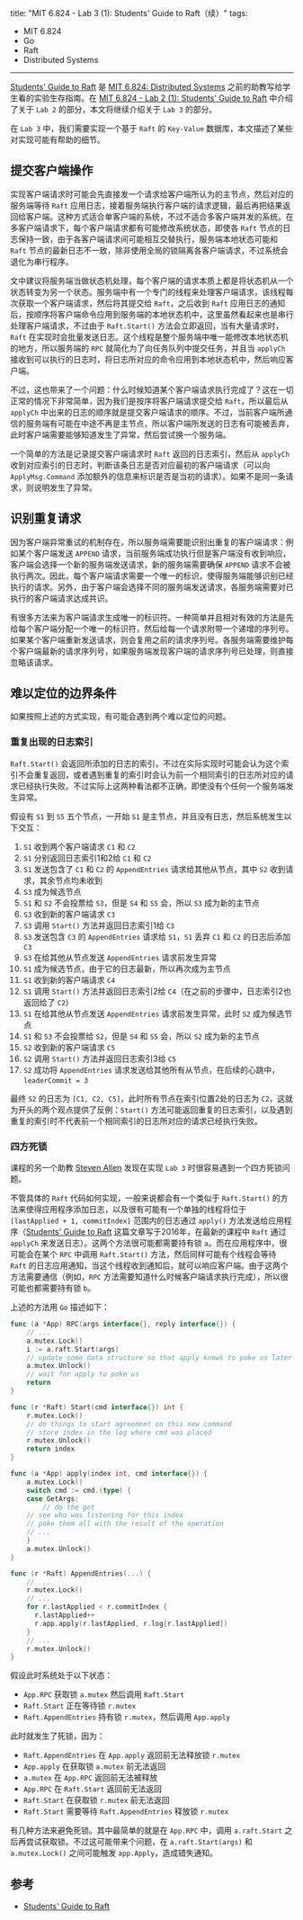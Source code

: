 title: "MIT 6.824 - Lab 3 (1): Students' Guide to Raft（续）"
tags:
- MIT 6.824
- Go
- Raft
- Distributed Systems
---

[Students' Guide to Raft](https://thesquareplanet.com/blog/students-guide-to-raft/) 是 [MIT 6.824: Distributed Systems](https://pdos.csail.mit.edu/6.824/) 之前的助教写给学生看的实验生存指南。在 [MIT 6.824 - Lab 2 (1): Students' Guide to Raft](/2022/05/06/mit-6.824-lab2-students-guide-to-raft/) 中介绍了关于 `Lab 2` 的部分，本文将继续介绍关于 `Lab 3` 的部分。

在 `Lab 3` 中，我们需要实现一个基于 `Raft` 的 `Key-Value` 数据库，本文描述了某些对实现可能有帮助的细节。

## 提交客户端操作
实现客户端请求时可能会先直接发一个请求给客户端所认为的主节点，然后对应的服务端等待 `Raft` 应用日志，接着服务端执行客户端的请求逻辑，最后再把结果返回给客户端。这种方式适合单客户端的系统，不过不适合多客户端并发的系统。在多客户端请求下，每个客户端请求都有可能修改系统状态，即使各 `Raft` 节点的日志保持一致，由于各客户端请求间可能相互交替执行，服务端本地状态可能和 `Raft` 节点的最新日志不一致，除非使用全局的锁隔离各客户端请求，不过系统会退化为串行程序。

文中建议将服务端当做状态机处理，每个客户端的请求本质上都是将状态机从一个状态转变为另一个状态。服务端中有一个专门的线程来处理客户端请求，该线程每次获取一个客户端请求，然后将其提交给 `Raft`，之后收到 `Raft` 应用日志的通知后，按顺序将客户端命令应用到服务端的本地状态机中，这里虽然看起来也是串行处理客户端请求，不过由于 `Raft.Start()` 方法会立即返回，当有大量请求时，`Raft` 在实现时会批量发送日志。这个线程是整个服务端中唯一能修改本地状态机的地方，所以服务端的 `RPC` 就简化为了向任务队列中提交任务，并且当 `applyCh` 接收到可以执行的日志时，将日志所对应的命令应用到本地状态机中，然后响应客户端。

不过，这也带来了一个问题：什么时候知道某个客户端请求执行完成了？这在一切正常的情况下非常简单，因为我们是按序将客户端请求提交给 `Raft`，所以最后从 `applyCh` 中出来的日志的顺序就是提交客户端请求的顺序。不过，当前客户端所通信的服务端有可能在中途不再是主节点，所以客户端所发送的日志有可能被丢弃，此时客户端需要能够知道发生了异常，然后尝试换一个服务端。

一个简单的方法是记录提交客户端请求时 `Raft` 返回的日志索引，然后从 `applyCh` 收到对应索引的日志时，判断该条日志是否对应最初的客户端请求（可以向 `ApplyMsg.Command` 添加额外的信息来标识是否是当初的请求）。如果不是同一条请求，则说明发生了异常。

## 识别重复请求
因为客户端异常重试的机制存在，所以服务端需要能识别出重复的客户端请求：例如某个客户端发送 `APPEND` 请求，当前服务端成功执行但是客户端没有收到响应，客户端会选择一个新的服务端发送请求，新的服务端需要确保 `APPEND` 请求不会被执行两次。因此，每个客户端请求需要一个唯一的标识，使得服务端能够识别已经执行的请求。另外，由于客户端会选择不同的服务端发送请求，各服务端需要对已执行的客户端请求达成共识。

有很多方法来为客户端请求生成唯一的标识符。一种简单并且相对有效的方法是先给每个客户端分配一个唯一的标识符，然后给每一个请求附带一个递增的序列号。如果某个客户端重新发送请求，则会复用之前的请求序列号。各服务端需要维护每个客户端最新的请求序列号，如果服务端发现客户端的请求序列号已处理，则直接忽略该请求。

## 难以定位的边界条件
如果按照上述的方式实现，有可能会遇到两个难以定位的问题。

### 重复出现的日志索引
`Raft.Start()` 会返回所添加的日志的索引，不过在实际实现时可能会认为这个索引不会重复返回，或者遇到重复的索引时会认为前一个相同索引的日志所对应的请求已经执行失败。不过实际上这两种看法都不正确，即使没有个任何一个服务端发生异常。

假设有 `S1` 到 `S5` 五个节点，一开始 `S1` 是主节点，并且没有日志，然后系统发生以下交互：

1. `S1` 收到两个客户端请求 `C1` 和 `C2`
2. `S1` 分别返回日志索引1和2给 `C1` 和 `C2`
3. `S1` 发送包含了 `C1` 和 `C2` 的 `AppendEntries` 请求给其他从节点，其中 `S2` 收到请求，其余节点均未收到
4. `S3` 成为候选节点
5. `S1` 和 `S2` 不会投票给 `S3`，但是 `S4` 和 `S5` 会，所以 `S3` 成为新的主节点
6. `S3` 收到新的客户端请求 `C3`
7. `S3` 调用 `Start()` 方法并返回日志索引1给 `C3`
8. `S3` 发送包含 `C3` 的 `AppendEntries` 请求给 `S1`，`S1` 丢弃 `C1` 和 `C2` 的日志后添加 `C3`
9. `S3` 在给其他从节点发送 `AppendEntries` 请求前发生异常
10. `S1` 成为候选节点，由于它的日志最新，所以再次成为主节点
11. `S1` 收到新的客户端请求 `C4`
12. `S1` 调用 `Start()` 方法并返回日志索引2给 `C4`（在之前的步骤中，日志索引2也返回给了 `C2`）
13. `S1` 在给其他从节点发送 `AppendEntries` 请求前发生异常，此时 `S2` 成为候选节点
14. `S1` 和 `S3` 不会投票给 `S2`，但是 `S4` 和 `S5` 会，所以 `S2` 成为新的主节点
15. `S2` 收到新的客户端请求 `C5`
16. `S2` 调用 `Start()` 方法并返回日志索引3给 `C5`
17. `S2` 成功将 `AppendEntries` 请求发送给其他所有从节点，在后续的心跳中，`leaderCommit = 3`

最终 `S2` 的日志为 `[C1, C2, C5]`，此时所有节点在索引位置2处的日志为 `C2`，这就为开头的两个观点提供了反例：`Start()` 方法可能返回重复的日志索引，以及遇到重复的索引时不代表前一个相同索引的日志所对应的请求已经执行失败。

### 四方死锁
课程的另一个助教 [Steven Allen](https://stebalien.com/) 发现在实现 `Lab 3` 时很容易遇到一个四方死锁问题。

不管具体的 `Raft` 代码如何实现，一般来说都会有一个类似于 `Raft.Start()` 的方法来使得应用程序添加日志，以及很有可能有一个单独的线程将位于 `[lastApplied + 1, commitIndex]` 范围内的日志通过 `apply()` 方法发送给应用程序（[Students' Guide to Raft](https://thesquareplanet.com/blog/students-guide-to-raft/) 这篇文章写于2016年，在最新的课程中 `Raft` 通过 `applyCh` 来发送日志）。这两个方法很可能都需要持有锁 `a`。而在应用程序中，很可能会在某个 `RPC` 中调用 `Raft.Start()` 方法，然后同样可能有个线程会等待 `Raft` 的日志应用通知，当这个线程收到通知后，就可以响应客户端。由于这两个方法需要通信（例如，`RPC` 方法需要知道什么时候客户端请求执行完成），所以很可能也都需要持有锁 `b`。

上述的方法用 `Go` 描述如下：

```go
func (a *App) RPC(args interface{}, reply interface{}) {
    // ...
    a.mutex.Lock()
    i := a.raft.Start(args)
    // update some data structure so that apply knows to poke us later
    a.mutex.Unlock()
    // wait for apply to poke us
    return
}

func (r *Raft) Start(cmd interface{}) int {
    r.mutex.Lock()
    // do things to start agreement on this new command
    // store index in the log where cmd was placed
    r.mutex.Unlock()
    return index
}

func (a *App) apply(index int, cmd interface{}) {
    a.mutex.Lock()
    switch cmd := cmd.(type) {
    case GetArgs:
        // do the get
	// see who was listening for this index
	// poke them all with the result of the operation
    // ...
    }
    a.mutex.Unlock()
}

func (r *Raft) AppendEntries(...) {
    // ...
    r.mutex.Lock()
    // ...
    for r.lastApplied < r.commitIndex {
      r.lastApplied++
      r.app.apply(r.lastApplied, r.log[r.lastApplied])
    }
    // ...
    r.mutex.Unlock()
}
```

假设此时系统处于以下状态：

* `App.RPC` 获取锁 `a.mutex` 然后调用 `Raft.Start`
* `Raft.Start` 正在等待锁 `r.mutex`
* `Raft.AppendEntries` 持有锁 `r.mutex`，然后调用 `App.apply`

此时就发生了死锁，因为：

* `Raft.AppendEntries` 在 `App.apply` 返回前无法释放锁 `r.mutex`
* `App.apply` 在获取锁 `a.mutex` 前无法返回
* `a.mutex` 在 `App.RPC` 返回前无法被释放
* `App.RPC` 在 `Raft.Start` 返回前无法返回
* `Raft.Start` 在获取锁 `r.mutex` 前无法返回
* `Raft.Start` 需要等待 `Raft.AppendEntries` 释放锁 `r.mutex`

有几种方法来避免死锁。其中最简单的就是在 `App.RPC` 中，调用 `a.raft.Start` 之后再尝试获取锁。不过这可能带来个问题，在 `a.raft.Start(args)` 和 `a.mutex.Lock()` 之间可能触发 `app.Apply`，造成错失通知。

## 参考

* [Students' Guide to Raft](https://thesquareplanet.com/blog/students-guide-to-raft/)